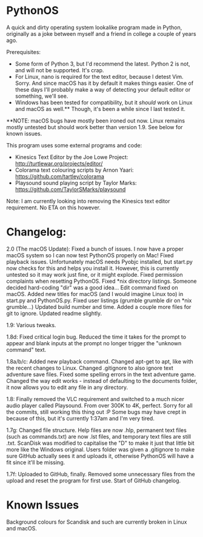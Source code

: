 # PythonOS
A quick and dirty operating system lookalike program made in Python, originally as a joke between myself and a friend in college a couple of years ago.

Prerequisites:
 - Some form of Python 3, but I'd recommend the latest. Python 2 is not, and will not be supported. It's crap.
 - For Linux, nano is required for the text editor, because I detest Vim. Sorry. And since macOS has it by default it makes things easier. One of these days I'll probably make a way of detecting your default editor or something, we'll see.
 - Windows has been tested for compatibility, but it *should* work on Linux and macOS as well.** Though, it's been a while since I last tested it.
 
**NOTE: macOS bugs have mostly been ironed out now. Linux remains mostly untested but should work better than version 1.9. See below for known issues.

This program uses some external programs and code:

 - Kinesics Text Editor by the Joe Lowe Project: http://turtlewar.org/projects/editor/
 - Colorama text colouring scripts by Arnon Yaari: https://github.com/tartley/colorama
 - Playsound sound playing script by Taylor Marks: https://github.com/TaylorSMarks/playsound

Note: I am currently looking into removing the Kinesics text editor requirement. No ETA on this however.

# Changelog:

2.0 (The macOS Update):
Fixed a bunch of issues. I now have a proper macOS system so I can now test PythonOS properly on Mac!
Fixed playback issues. Unfortunately macOS needs Pyobjc installed, but start.py now checks for this and helps you install it. However, this is currently untested so it may work just fine, or it might explode.
Fixed permission complaints when resetting PythonOS.
Fixed *nix directory listings. Someone decided hard-coding "dir" was a good idea...
Edit command fixed on macOS.
Added new titles for macOS (and I would imagine Linux too) in start.py and PythonOS.py.
Fixed user listings (grumble grumble dir on *nix grumble...)
Updated build number and time. Added a couple more files for git to ignore. Updated readme slightly.

1.9:
Various tweaks.

1.8d:
Fixed critical login bug. Reduced the time it takes for the prompt to appear and blank inputs at the prompt no longer trigger the "unknown command" text.

1.8a/b/c:
Added new playback command.
Changed apt-get to apt, like with the recent changes to Linux.
Changed .gitignore to also ignore text adventure save files.
Fixed some spelling errors in the text adventure game.
Changed the way edit works - instead of defaulting to the documents folder, it now allows you to edit any file in any directory.

1.8:
Finally removed the VLC requirement and switched to a much nicer audio player called Playsound. From over 300K to 4K, perfect.
Sorry for all the commits, still working this thing out :P
Some bugs may have crept in because of this, but it's currently 1:37am and I'm very tired.

1.7g:
Changed file structure. Help files are now .hlp, permanent text files (such as commands.txt) are now .lst files, and temporary text files are still .txt.
ScanDisk was modified to capitalise the "D" to make it just that little bit more like the Windows original.
Users folder was given a .gitignore to make sure GitHub actually sees it and uploads it, otherwise PythonOS will have a fit since it'll be missing.

1.7f:
Uploaded to GitHub, finally. Removed some unnecessary files from the upload and reset the program for first use.
Start of GitHub changelog.

# Known Issues

Background colours for Scandisk and such are currently broken in Linux and macOS.